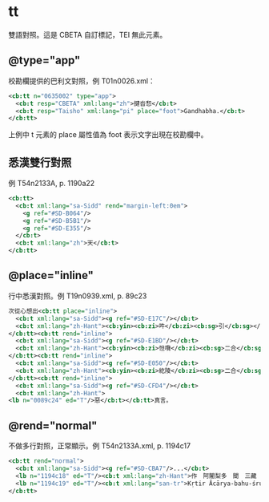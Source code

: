 # tt

雙語對照。這是 CBETA 自訂標記，TEI 無此元素。

## @type="app"

校勘欄提供的巴利文對照，例 T01n0026.xml：

```xml
<cb:tt n="0635002" type="app">
  <cb:t resp="CBETA" xml:lang="zh">揵沓惒</cb:t>
  <cb:t resp="Taisho" xml:lang="pi" place="foot">Gandhabha.</cb:t>
</cb:tt>
```

上例中 t 元素的 place 屬性值為 foot 表示文字出現在校勘欄中。

## 悉漢雙行對照

例 T54n2133A, p. 1190a22

```xml
<cb:tt>
  <cb:t xml:lang="sa-Sidd" rend="margin-left:0em">
    <g ref="#SD-B064"/>
    <g ref="#SD-B5B1"/>
    <g ref="#SD-E355"/>
  </cb:t>
  <cb:t xml:lang="zh">天</cb:t>
</cb:tt>
```

## @place="inline"

行中悉漢對照。例 T19n0939.xml, p. 89c23

```xml
次從心想出<cb:tt place="inline">
  <cb:t xml:lang="sa-Sidd"><g ref="#SD-E17C"/></cb:t>
  <cb:t xml:lang="zh-Hant"><cb:yin><cb:zi>吽</cb:zi><cb:sg>引</cb:sg></cb:yin></cb:t>
</cb:tt><cb:tt rend="inline">
  <cb:t xml:lang="sa-Sidd"><g ref="#SD-E1BD"/></cb:t>
  <cb:t xml:lang="zh-Hant"><cb:yin><cb:zi>怛囕</cb:zi><cb:sg>二合</cb:sg></cb:yin></cb:t>
</cb:tt><cb:tt rend="inline">
  <cb:t xml:lang="sa-Sidd"><g ref="#SD-E050"/></cb:t>
  <cb:t xml:lang="zh-Hant"><cb:yin><cb:zi>紇陵</cb:zi><cb:sg>二合</cb:sg></cb:yin></cb:t>
</cb:tt><cb:tt rend="inline">
  <cb:t xml:lang="sa-Sidd"><g ref="#SD-CFD4"/></cb:t>
  <cb:t xml:lang="zh-Hant">
<lb n="0089c24" ed="T"/>惡</cb:t></cb:tt>真言。
```

## @rend="normal"

不做多行對照，正常顯示。例 T54n2133A.xml, p. 1194c17

```xml
<cb:tt rend="normal">
  <cb:t xml:lang="sa-Sidd"><g ref="#SD-CBA7"/>...</cb:t>
  <lb n="1194c18" ed="T"/><cb:t xml:lang="zh-Hant">作　阿闍梨多　聞　三藏　法師　勝</cb:t>
  <lb n="1194c19" ed="T"/><cb:t xml:lang="san-tr">Kṛtir Ācārya-bahu-śruta-tripiṭa [ka] bhadanta-param:</cb:t>
</cb:tt>
```
